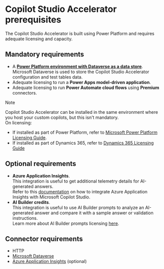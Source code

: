 # Copilot Studio Accelerator prerequisites

The Copilot Studio Accelerator is built using Power Platform and requires adequate licensing and capacity.

## Mandatory requirements

- A [**Power Platform environment with Dataverse as a data store**](https://learn.microsoft.com/power-platform/admin/create-environment). <br>
  Microsoft Dataverse is used to store the Copilot Studio Accelerator configuration and test tables data. <br>
- Adequate licensing to run a **Power Apps model-driven application**.
- Adequate licensing to run **Power Automate cloud flows** using **Premium** connectors.

> [!NOTE]
> Copilot Studio Accelerator can be installed in the same environment where you host your custom copilots, but this isn't mandatory. <br>
> On licensing:
> - If installed as part of Power Platform, refer to [Microsoft Power Platform Licensing Guide](https://go.microsoft.com/fwlink/?linkid=2085130).
> - If installed as part of Dynamics 365, refer to  [Dynamics 365 Licensing Guide](https://go.microsoft.com/fwlink/p/?LinkId=866544)

## Optional requirements

- **Azure Application Insights**.<br>
  This integration is useful to get additional telemetry details for AI-generated answers. <br>
  Refer to this [documentation](https://learn.microsoft.com/microsoft-copilot-studio/advanced-bot-framework-composer-capture-telemetry?tabs=webApp) on how to integrate Azure Application Insights with Microsoft Copilot Studio.
- **AI Builder credits**.<br>
  This integration is useful to use AI Builder prompts to analyze an AI-generated answer and compare it with a sample answer or validation instructions. <br>
  Learn more about AI Builder prompts licensing [here](https://learn.microsoft.com/ai-builder/credit-management#ai-prompt-licensing).

## Connector requirements

- HTTP
- [Microsoft Dataverse](https://learn.microsoft.com/connectors/commondataserviceforapps/)
- [Azure Application Insights](https://learn.microsoft.com/connectors/applicationinsights/) (optional)
